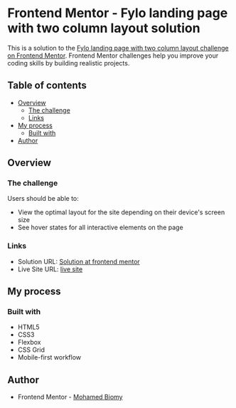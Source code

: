 # Frontend Mentor - Fylo landing page with two column layout solution

This is a solution to the [Fylo landing page with two column layout challenge on Frontend Mentor](https://www.frontendmentor.io/challenges/fylo-landing-page-with-two-column-layout-5ca5ef041e82137ec91a50f5). Frontend Mentor challenges help you improve your coding skills by building realistic projects.

## Table of contents

- [Overview](#overview)
  - [The challenge](#the-challenge)
  - [Links](#links)
- [My process](#my-process)
  - [Built with](#built-with)
- [Author](#author)

## Overview

### The challenge

Users should be able to:

- View the optimal layout for the site depending on their device's screen size
- See hover states for all interactive elements on the page

### Links

- Solution URL: [Solution at frontend mentor](https://your-solution-url.com)
- Live Site URL: [live site](https://your-live-site-url.com)

## My process

### Built with

- HTML5
- CSS3
- Flexbox
- CSS Grid
- Mobile-first workflow

## Author

- Frontend Mentor - [Mohamed Biomy](https://www.frontendmentor.io/profile/MemoBiomy)

